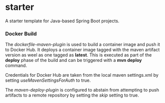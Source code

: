 # starter
A starter template for Java-based Spring Boot projects.

### Docker Build
The *dockerfile-maven-plugin* is used to build a container image and push it to Docker Hub.  It deploys a container image tagged with the maven artifact version as weel as one tagged as **latest**.
This is executed as part of the **deploy** phase of the build and can be triggered with a **mvn deploy** command.

Credentials for Docker Hub are taken from the local maven settings.xml by setting *useMavenSettingsForAuth* to true.

The *maven-deploy-plugin* is configured to abstain from attempting to push artifacts to a remote repository by setting the *skip* setting to true.


